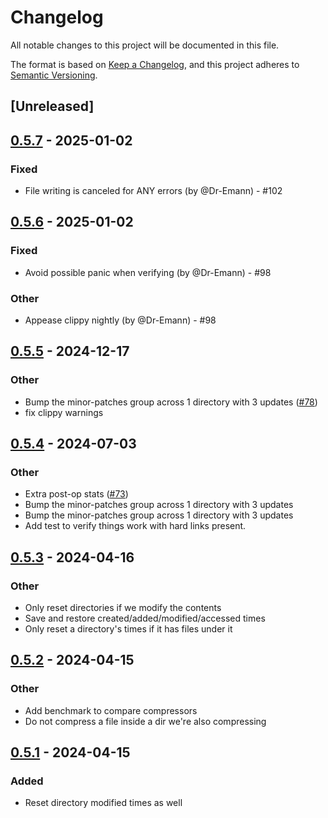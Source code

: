 # Changelog

All notable changes to this project will be documented in this file.

The format is based on [Keep a Changelog](https://keepachangelog.com/en/1.0.0/),
and this project adheres to [Semantic Versioning](https://semver.org/spec/v2.0.0.html).

## [Unreleased]

## [0.5.7](https://github.com/Dr-Emann/applesauce/compare/applesauce-cli-v0.5.6...applesauce-cli-v0.5.7) - 2025-01-02

### Fixed
- File writing is canceled for ANY errors (by @Dr-Emann) - #102

## [0.5.6](https://github.com/Dr-Emann/applesauce/compare/applesauce-cli-v0.5.5...applesauce-cli-v0.5.6) - 2025-01-02

### Fixed
- Avoid possible panic when verifying (by @Dr-Emann) - #98

### Other
- Appease clippy nightly (by @Dr-Emann) - #98

## [0.5.5](https://github.com/Dr-Emann/applesauce/compare/applesauce-cli-v0.5.4...applesauce-cli-v0.5.5) - 2024-12-17

### Other

- Bump the minor-patches group across 1 directory with 3 updates ([#78](https://github.com/Dr-Emann/applesauce/pull/78))
- fix clippy warnings

## [0.5.4](https://github.com/Dr-Emann/applesauce/compare/applesauce-cli-v0.5.3...applesauce-cli-v0.5.4) - 2024-07-03

### Other
- Extra post-op stats ([#73](https://github.com/Dr-Emann/applesauce/pull/73))
- Bump the minor-patches group across 1 directory with 3 updates
- Bump the minor-patches group across 1 directory with 3 updates
- Add test to verify things work with hard links present.

## [0.5.3](https://github.com/Dr-Emann/applesauce/compare/applesauce-cli-v0.5.2...applesauce-cli-v0.5.3) - 2024-04-16

### Other
- Only reset directories if we modify the contents
- Save and restore created/added/modified/accessed times
- Only reset a directory's times if it has files under it

## [0.5.2](https://github.com/Dr-Emann/applesauce/compare/applesauce-cli-v0.5.1...applesauce-cli-v0.5.2) - 2024-04-15

### Other
- Add benchmark to compare compressors
- Do not compress a file inside a dir we're also compressing

## [0.5.1](https://github.com/Dr-Emann/applesauce/compare/applesauce-cli-v0.5.0...applesauce-cli-v0.5.1) - 2024-04-15

### Added

- Reset directory modified times as well
